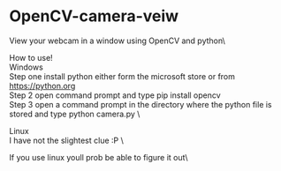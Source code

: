 # OpenCV-camera-veiw
View your webcam in a window using OpenCV and python\

How to use!\
Windows\
Step one install python either form the microsoft store or from https://python.org \
Step 2 open command prompt and type pip install opencv \
Step 3 open a command prompt in the directory where the python file is stored and type python camera.py \

Linux \
I have not the slightest clue :P \

If you use linux youll prob be able to figure it out\
